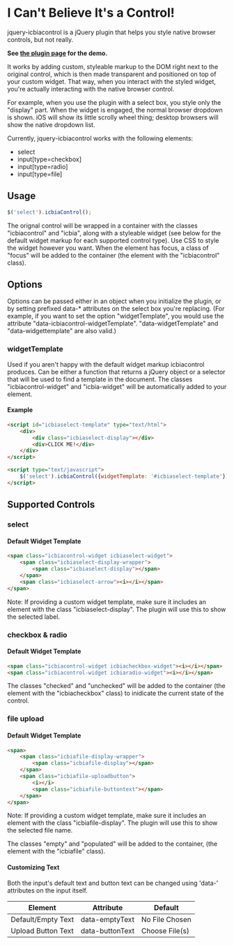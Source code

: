 I Can't Believe It's a Control!
==============================

jquery-icbiacontrol is a jQuery plugin that helps you style native browser
controls, but not really.

**See [the plugin page][1] for the demo.**

It works by adding custom, styleable markup to the DOM right next to the
original control, which is then made transparent and positioned on top of your
custom widget. That way, when you interact with the styled widget, you're
actually interacting with the native browser control.

For example, when you use the plugin with a select box, you style only the
"display" part. When the widget is engaged, the normal browser dropdown is
shown. iOS will show its little scrolly wheel thing; desktop browsers will show
the native dropdown list.

Currently, jquery-icbiacontrol works with the following elements:

* select
* input[type=checkbox]
* input[type=radio]
* input[type=file]

[1]: http://matthewwithanm.github.io/jquery-icbiacontrol/


Usage
-----

```javascript
$('select').icbiaControl();
```

The orignal control will be wrapped in a container with the classes
"icbiacontrol" and "icbia<controlName>", along with a styleable widget (see
below for the default widget markup for each supported control type). Use CSS to
style the widget however you want. When the element has focus, a class of
"focus" will be added to the container (the element with the "icbiacontrol"
class).


Options
-------

Options can be passed either in an object when you initialize the plugin, or by
setting prefixed data-* attributes on the select box you're replacing. (For
example, if you want to set the option "widgetTemplate", you would use the
attribute "data-icbiacontrol-widgetTemplate". "data-widgetTemplate" and
"data-widgettemplate" are also valid.)

### widgetTemplate

Used if you aren't happy with the default widget markup icbiacontrol produces.
Can be either a function that returns a jQuery object or a selector that will be
used to find a template in the document. The classes "icbiacontrol-widget" and
"icbia<controlName>-widget" will be automatically added to your element.

#### Example

```html
<script id="icbiaselect-template" type="text/html">
	<div>
		<div class="icbiaselect-display"></div>
		<div>CLICK ME!</div>
	</div>
</script>

<script type="text/javascript">
	$('select').icbiaControl({widgetTemplate: '#icbiaselect-template'});
</script>
```


Supported Controls
------------------

### select

#### Default Widget Template

```html
<span class="icbiacontrol-widget icbiaselect-widget">
    <span class="icbiaselect-display-wrapper">
        <span class="icbiaselect-display"></span>
    </span>
    <span class="icbiaselect-arrow"><i></i></span>
</span>
```

Note: If providing a custom widget template, make sure it includes an element
with the class "icbiaselect-display". The plugin will use this to show the
selected label.

### checkbox & radio

#### Default Widget Template

```html
<span class="icbiacontrol-widget icbiacheckbox-widget"><i></i></span>
<span class="icbiacontrol-widget icbiaradio-widget"><i></i></span>
```

The classes "checked" and "unchecked" will be added to the container (the
element with the "icbiacheckbox" class) to inidicate the current state of the
control.

### file upload

#### Default Widget Template

```html
<span>
    <span class="icbiafile-display-wrapper">
        <span class="icbiafile-display"></span>
    </span>
    <span class="icbiafile-uploadbutton">
        <i></i>
        <span class="icbiafile-buttontext"></span>
    </span>
</span>
```

Note: If providing a custom widget template, make sure it includes an element with the class "icbiafile-display". The plugin will use this to show the selected file name.

The classes "empty" and "populated" will be added to the container, (the element with the "icbiafile" class).

#### Customizing Text

Both the input's default text and button text can be changed using 'data-' attributes on the input itself.

|      Element       |    Attribute    |    Default     |
|--------------------|-----------------|----------------|
| Default/Empty Text | data-emptyText  | No File Chosen |
| Upload Button Text | data-buttonText | Choose File(s) |
